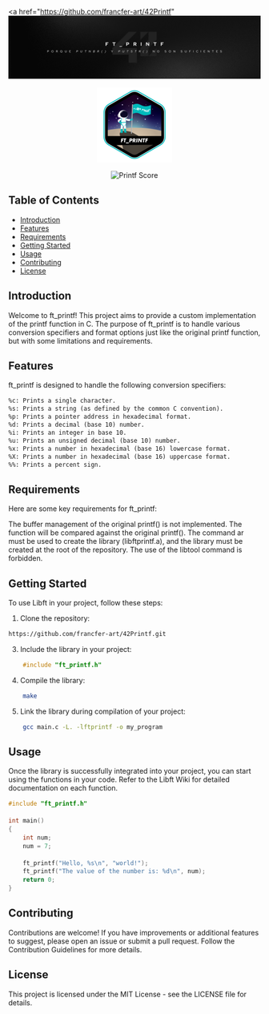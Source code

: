 <a href="https://github.com/francfer-art/42Printf"
  <img src="https://raw.githubusercontent.com/15Galan/42_project-readmes/master/banners/cursus/projects/ft_printf-dark.png">
</a>

<p align="center">
  <a href="https://github.com/francfer-art/42Printf">
  <img src="https://raw.githubusercontent.com/mcombeau/mcombeau/main/42_badges/ft_printfe.png">
  </a>
</p>

<p align="center">
  <img src="https://img.shields.io/badge/Score-100%2F100-brightgreen" alt="Printf Score">
</p>

## Table of Contents

- [Introduction](#introduction)
- [Features](#features)
- [Requirements](#requirements)
- [Getting Started](#getting-started)
- [Usage](#usage)
- [Contributing](#contributing)
- [License](#license)

## Introduction

Welcome to ft_printf! This project aims to provide a custom implementation of the printf function in C. The purpose of ft_printf is to handle various conversion specifiers and format options just like the original printf function, but with some limitations and requirements.

## Features
ft_printf is designed to handle the following conversion specifiers:

```
%c: Prints a single character.
%s: Prints a string (as defined by the common C convention).
%p: Prints a pointer address in hexadecimal format.
%d: Prints a decimal (base 10) number.
%i: Prints an integer in base 10.
%u: Prints an unsigned decimal (base 10) number.
%x: Prints a number in hexadecimal (base 16) lowercase format.
%X: Prints a number in hexadecimal (base 16) uppercase format.
%%: Prints a percent sign.
```

## Requirements
Here are some key requirements for ft_printf:

The buffer management of the original printf() is not implemented.
The function will be compared against the original printf().
The command ar must be used to create the library (libftprintf.a), and the library must be created at the root of the repository.
The use of the libtool command is forbidden.

## Getting Started

To use Libft in your project, follow these steps:

1. Clone the repository:

```bash
https://github.com/francfer-art/42Printf.git
```

3. Include the library in your project:

```c
    #include "ft_printf.h"
```

4. Compile the library:

```bash
    make
```

5. Link the library during compilation of your project:

```bash
    gcc main.c -L. -lftprintf -o my_program
```

## Usage

Once the library is successfully integrated into your project, you can start using the functions in your code. Refer to the Libft Wiki for detailed documentation on each function.

```c
#include "ft_printf.h"

int main()
{
    int num;
    num = 7;

    ft_printf("Hello, %s\n", "world!");
    ft_printf("The value of the number is: %d\n", num);
    return 0;
}

```

## Contributing

Contributions are welcome! If you have improvements or additional features to suggest, please open an issue or submit a pull request. Follow the Contribution Guidelines for more details.

## License
This project is licensed under the MIT License - see the LICENSE file for details.

